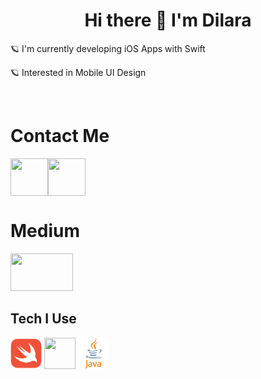 <h1 align ="middle">Hi there 👋 I'm Dilara</h1>
<p align="left">
🪐 I'm currently developing iOS Apps with Swift 
</p>
<p align="left">
🪐 Interested in Mobile UI Design
</p>
<br>

<div style = "display: flex: flex-direction: row; justify-content: space-between"> 
<p align="center">
</p>
<p align="center">
 </p>

# Contact Me
  
[<img src = "https://camo.githubusercontent.com/c8a9c5b414cd812ad6a97a46c29af67239ddaeae08c41724ff7d945fb4c047e5/68747470733a2f2f6564656e742e6769746875622e696f2f537570657254696e7949636f6e732f696d616765732f7376672f6c696e6b6564696e2e737667" width = "60" height = "60" align="left" >](https://www.linkedin.com/in/dilara-akdeniz-596a44232/)
[<img src = "https://camo.githubusercontent.com/c9dacf0f25a1489fdbc6c0d2b41cda58b77fa210a13a886d6f99e027adfbd358/68747470733a2f2f6564656e742e6769746875622e696f2f537570657254696e7949636f6e732f696d616765732f7376672f696e7374616772616d2e737667" width = "60" height = "60" align="center">]((https://www.instagram.com/dlrakdeniz/))

#  Medium

[<img src = "https://user-images.githubusercontent.com/36799589/96227773-3acc6080-0fb2-11eb-837f-f5026d472969.jpg" width = "100" height = "60" >](https://medium.com/@dilarakdeniz)

##  Tech I Use

<img src = "https://raw.githubusercontent.com/devicons/devicon/master/icons/swift/swift-original.svg" width = "50" height = "50">
<img src = "https://www.vectorlogo.zone/logos/firebase/firebase-icon.svg" width = "50" height = "50">
<img src = "https://raw.githubusercontent.com/github/explore/80688e429a7d4ef2fca1e82350fe8e3517d3494d/topics/java/java.png" width = "50" height = "50">  
